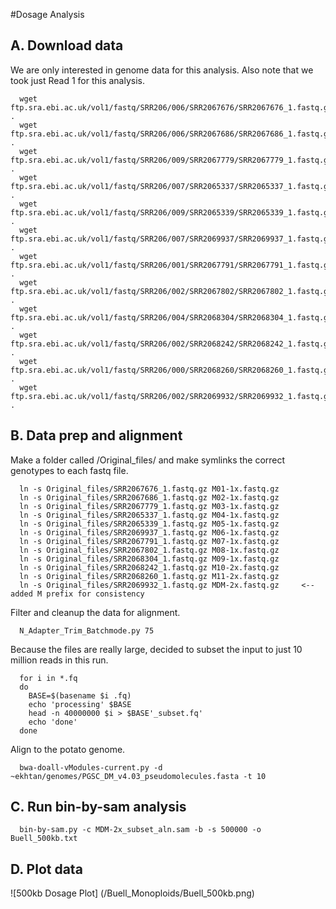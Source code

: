 #Dosage Analysis

## A. Download data

We are only interested in genome data for this analysis. Also note that we took just Read 1 for this analysis.

      
      wget ftp.sra.ebi.ac.uk/vol1/fastq/SRR206/006/SRR2067676/SRR2067676_1.fastq.gz .
      wget ftp.sra.ebi.ac.uk/vol1/fastq/SRR206/006/SRR2067686/SRR2067686_1.fastq.gz .
      wget ftp.sra.ebi.ac.uk/vol1/fastq/SRR206/009/SRR2067779/SRR2067779_1.fastq.gz .
      wget ftp.sra.ebi.ac.uk/vol1/fastq/SRR206/007/SRR2065337/SRR2065337_1.fastq.gz .
      wget ftp.sra.ebi.ac.uk/vol1/fastq/SRR206/009/SRR2065339/SRR2065339_1.fastq.gz .
      wget ftp.sra.ebi.ac.uk/vol1/fastq/SRR206/007/SRR2069937/SRR2069937_1.fastq.gz .
      wget ftp.sra.ebi.ac.uk/vol1/fastq/SRR206/001/SRR2067791/SRR2067791_1.fastq.gz .
      wget ftp.sra.ebi.ac.uk/vol1/fastq/SRR206/002/SRR2067802/SRR2067802_1.fastq.gz .
      wget ftp.sra.ebi.ac.uk/vol1/fastq/SRR206/004/SRR2068304/SRR2068304_1.fastq.gz .
      wget ftp.sra.ebi.ac.uk/vol1/fastq/SRR206/002/SRR2068242/SRR2068242_1.fastq.gz .
      wget ftp.sra.ebi.ac.uk/vol1/fastq/SRR206/000/SRR2068260/SRR2068260_1.fastq.gz .
      wget ftp.sra.ebi.ac.uk/vol1/fastq/SRR206/002/SRR2069932/SRR2069932_1.fastq.gz .
      


## B. Data prep and alignment

Make a folder called /Original_files/ and make symlinks the correct genotypes to each fastq file.

      
      ln -s Original_files/SRR2067676_1.fastq.gz M01-1x.fastq.gz
      ln -s Original_files/SRR2067686_1.fastq.gz M02-1x.fastq.gz
      ln -s Original_files/SRR2067779_1.fastq.gz M03-1x.fastq.gz
      ln -s Original_files/SRR2065337_1.fastq.gz M04-1x.fastq.gz
      ln -s Original_files/SRR2065339_1.fastq.gz M05-1x.fastq.gz
      ln -s Original_files/SRR2069937_1.fastq.gz M06-1x.fastq.gz
      ln -s Original_files/SRR2067791_1.fastq.gz M07-1x.fastq.gz
      ln -s Original_files/SRR2067802_1.fastq.gz M08-1x.fastq.gz
      ln -s Original_files/SRR2068304_1.fastq.gz M09-1x.fastq.gz
      ln -s Original_files/SRR2068242_1.fastq.gz M10-2x.fastq.gz
      ln -s Original_files/SRR2068260_1.fastq.gz M11-2x.fastq.gz
      ln -s Original_files/SRR2069932_1.fastq.gz MDM-2x.fastq.gz     <-- added M prefix for consistency
      

Filter and cleanup the data for alignment.

      
      N_Adapter_Trim_Batchmode.py 75
      

Because the files are really large, decided to subset the input to just 10 million reads in this run.

      
      for i in *.fq
      do
        BASE=$(basename $i .fq)
        echo 'processing' $BASE
        head -n 40000000 $i > $BASE'_subset.fq'
        echo 'done'
      done
      

Align to the potato genome.

      
      bwa-doall-vModules-current.py -d ~ekhtan/genomes/PGSC_DM_v4.03_pseudomolecules.fasta -t 10
      

## C. Run bin-by-sam analysis

      
      bin-by-sam.py -c MDM-2x_subset_aln.sam -b -s 500000 -o Buell_500kb.txt
      

## D. Plot data

![500kb Dosage Plot] (/Buell_Monoploids/Buell_500kb.png)


